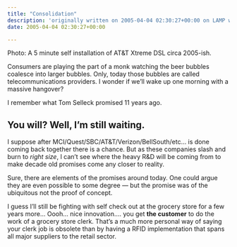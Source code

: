 ```yaml
---
title: "Consolidation"
description: 'originally written on 2005-04-04 02:30:27+00:00 on LAMP with vi, WordPress, Jekyll, Gatsby Cloud, Netlify, Revue, Substack, or Buttondown'
date: 2005-04-04 02:30:27+00:00

---
```


Photo: A 5 minute self installation of AT&T Xtreme DSL circa 2005-ish.

Consumers are playing the part of a monk watching the beer bubbles coalesce into larger bubbles. Only, today those bubbles are called telecommunications providers. I wonder if we’ll wake up one morning with a massive hangover?

I remember what Tom Selleck promised 11 years ago.

You will? Well, I’m still waiting.
----------------------------------

I suppose after MCI/Quest/SBC/AT&T/Verizon/BellSouth/etc… is done coming back together there is a chance. But as these companies slash and burn to *right size*, I can’t see where the heavy R&D will be coming from to make decade old promises come any closer to reality.

Sure, there are elements of the promises around today. One could argue they are even possible to some degree — but the promise was of the ubiquitous not the proof of concept.

I guess I’ll still be fighting with self check out at the grocery store for a few years more… Oooh… nice innovation…. you get **the customer** to do the work of a grocery store clerk. That’s a much more personal way of saying your clerk job is obsolete than by having a RFID implementation that spans all major suppliers to the retail sector.

